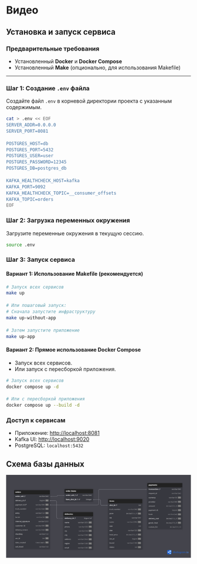 # Видео 

## Установка и запуск сервиса

### Предварительные требования
- Установленный **Docker** и **Docker Compose**
- Установленный **Make** (опционально, для использования Makefile)

---

### Шаг 1: Создание `.env` файла
Создайте файл `.env` в корневой директории проекта с указанным содержимым.

```bash
cat > .env << EOF
SERVER_ADDR=0.0.0.0
SERVER_PORT=8081

POSTGRES_HOST=db
POSTGRES_PORT=5432
POSTGRES_USER=user
POSTGRES_PASSWORD=12345
POSTGRES_DB=postgres_db

KAFKA_HEALTHCHECK_HOST=kafka
KAFKA_PORT=9092
KAFKA_HEALTHCHECK_TOPIC=__consumer_offsets
KAFKA_TOPIC=orders
EOF
```

### Шаг 2: Загрузка переменных окружения
Загрузите переменные окружения в текущую сессию.

```bash
source .env
```

### Шаг 3: Запуск сервиса
#### Вариант 1: Использование Makefile (рекомендуется)

```bash
# Запуск всех сервисов
make up

# Или пошаговый запуск:
# Сначала запустите инфраструктуру
make up-without-app

# Затем запустите приложение
make up-app
```

#### Вариант 2: Прямое использование Docker Compose
- Запуск всех сервисов.
- Или запуск с пересборкой приложения.

```bash
# Запуск всех сервисов
docker compose up -d

# Или с пересборкой приложения
docker compose up --build -d
```

### Доступ к сервисам
- Приложение: [http://localhost:8081](http://localhost:8081)
- Kafka UI: [http://localhost:9020](http://localhost:9020)
- PostgreSQL: `localhost:5432`

## Схема базы данных 

![img.png](img.png)